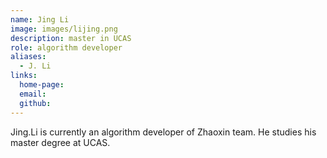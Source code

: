 ```yaml
---
name: Jing Li
image: images/lijing.png
description: master in UCAS
role: algorithm developer
aliases:
  - J. Li
links:
  home-page: 
  email: 
  github: 
---
```


Jing.Li is currently an algorithm developer of Zhaoxin team.
He studies his master degree at UCAS.
